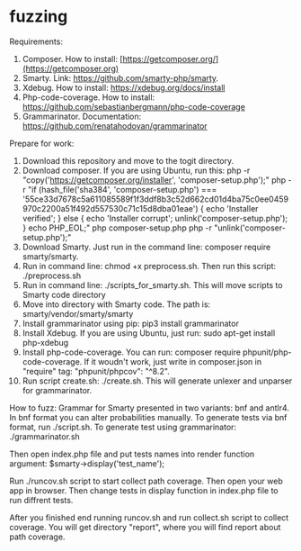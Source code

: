 # fuzzing
Requirements:
1) Composer. How to install: [https://getcomposer.org/](https://getcomposer.org)
3) Smarty. Link: https://github.com/smarty-php/smarty. 
4) Xdebug. How to install: https://xdebug.org/docs/install
5) Php-code-coverage. How to install: https://github.com/sebastianbergmann/php-code-coverage
6) Grammarinator. Documentation: https://github.com/renatahodovan/grammarinator

Prepare for work:
1) Download this repository and move to the togit directory.
1) Download composer. If you are using Ubuntu, run this:
php -r "copy('https://getcomposer.org/installer', 'composer-setup.php');"
php -r "if (hash_file('sha384', 'composer-setup.php') === '55ce33d7678c5a611085589f1f3ddf8b3c52d662cd01d4ba75c0ee0459970c2200a51f492d557530c71c15d8dba01eae') { echo 'Installer verified'; } else { echo 'Installer corrupt'; unlink('composer-setup.php'); } echo PHP_EOL;"
php composer-setup.php
php -r "unlink('composer-setup.php');"
2) Download Smarty. Just run in the command line: composer require smarty/smarty.
3) Run in command line: chmod +x preprocess.sh. Then run this script: ./preprocess.sh
4) Run in command line: ./scripts_for_smarty.sh. This will move scripts to Smarty code directory
5) Move into directory with Smarty code. The path is: smarty/vendor/smarty/smarty
6) Install grammarinator using pip: pip3 install grammarinator
7) Install Xdebug. If you are using Ubuntu, just run: sudo apt-get install php-xdebug
8) Install php-code-coverage. You can run: composer require phpunit/php-code-coverage. If it woudn't work, just write in composer.json in "require" tag: "phpunit/phpcov": "^8.2".
9) Run script create.sh: ./create.sh. This will generate unlexer and unparser for grammarinator.

How to fuzz:
Grammar for Smarty presented in two variants: bnf and antlr4. In bnf format you can alter probabilities manually.
To generate tests via bnf format, run ./script.sh. To generate test using grammarinator: ./grammarinator.sh

Then open index.php file and put tests names into render function argument: $smarty->display('test_name');

Run ./runcov.sh script to start collect path coverage. Then open your web app in browser. Then change tests in display function in index.php file to run diffrent tests.

After you finished end running runcov.sh and run collect.sh script to collect coverage. You will get directory "report", where you will find report about path coverage.
